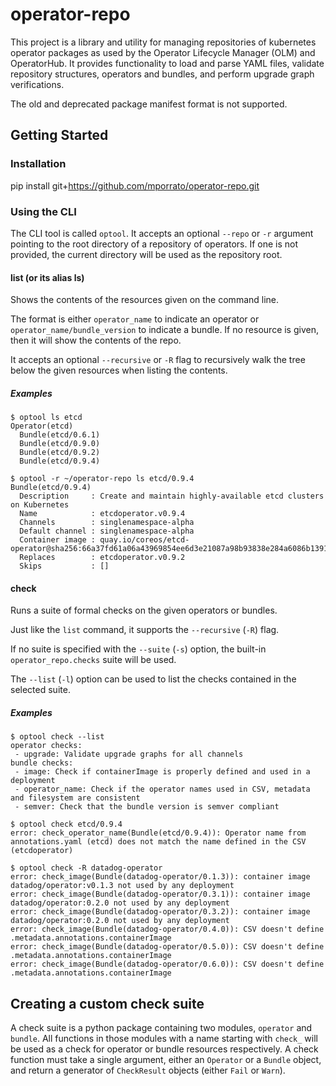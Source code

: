 # operator-repo

This project is a library and utility for managing repositories of kubernetes operator packages as used by the
Operator Lifecycle Manager (OLM) and OperatorHub.
It provides functionality to load and parse YAML files, validate repository structures, operators and bundles, and
perform upgrade graph verifications.

The old and deprecated package manifest format is not supported.

## Getting Started

### Installation

pip install git+https://github.com/mporrato/operator-repo.git

### Using the CLI

The CLI tool is called `optool`. It accepts an optional `--repo` or `-r` argument pointing to the root directory
of a repository of operators. If one is not provided, the current directory will be used as the repository root.

#### list (or its alias ls)

Shows the contents of the resources given on the command line.

The format is either `operator_name` to indicate an operator or `operator_name/bundle_version` to
indicate a bundle. If no resource is given, then it will show the contents of the repo.

It accepts an optional `--recursive` or `-R` flag to recursively walk the tree below the given resources
when listing the contents.

##### Examples

```text
$ optool ls etcd
Operator(etcd)
  Bundle(etcd/0.6.1)
  Bundle(etcd/0.9.0)
  Bundle(etcd/0.9.2)
  Bundle(etcd/0.9.4)
```

```text
$ optool -r ~/operator-repo ls etcd/0.9.4
Bundle(etcd/0.9.4)
  Description     : Create and maintain highly-available etcd clusters on Kubernetes
  Name            : etcdoperator.v0.9.4
  Channels        : singlenamespace-alpha
  Default channel : singlenamespace-alpha
  Container image : quay.io/coreos/etcd-operator@sha256:66a37fd61a06a43969854ee6d3e21087a98b93838e284a6086b13917f96b0d9b
  Replaces        : etcdoperator.v0.9.2
  Skips           : []
```

#### check

Runs a suite of formal checks on the given operators or bundles.

Just like the `list` command, it supports the `--recursive` (`-R`) flag.

If no suite is specified with the `--suite` (`-s`) option, the built-in `operator_repo.checks` suite will be used.

The `--list` (`-l`) option can be used to list the checks contained in the selected suite.

##### Examples

```text
$ optool check --list
operator checks:
 - upgrade: Validate upgrade graphs for all channels
bundle checks:
 - image: Check if containerImage is properly defined and used in a deployment
 - operator_name: Check if the operator names used in CSV, metadata and filesystem are consistent
 - semver: Check that the bundle version is semver compliant
```

```text
$ optool check etcd/0.9.4
error: check_operator_name(Bundle(etcd/0.9.4)): Operator name from annotations.yaml (etcd) does not match the name defined in the CSV (etcdoperator)
```

```text
$ optool check -R datadog-operator
error: check_image(Bundle(datadog-operator/0.1.3)): container image datadog/operator:v0.1.3 not used by any deployment
error: check_image(Bundle(datadog-operator/0.3.1)): container image datadog/operator:0.2.0 not used by any deployment
error: check_image(Bundle(datadog-operator/0.3.2)): container image datadog/operator:0.2.0 not used by any deployment
error: check_image(Bundle(datadog-operator/0.4.0)): CSV doesn't define .metadata.annotations.containerImage
error: check_image(Bundle(datadog-operator/0.5.0)): CSV doesn't define .metadata.annotations.containerImage
error: check_image(Bundle(datadog-operator/0.6.0)): CSV doesn't define .metadata.annotations.containerImage
```

## Creating a custom check suite

A check suite is a python package containing two modules, `operator` and `bundle`. All functions in those modules with
a name starting with `check_` will be used as a check for operator or bundle resources respectively.
A check function must take a single argument, either an `Operator` or a `Bundle` object, and return a generator of
`CheckResult` objects (either `Fail` or `Warn`).

